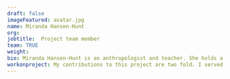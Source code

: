 ```yaml
---
draft: false
imageFeatured: avatar.jpg
name: Miranda Hansen-Hunt
org: 
jobtitle:  Project team member
team: TRUE
weight: 
bio: Miranda Hansen-Hunt is an anthropologist and teacher. She holds a PhD in Anthropology and Education from Teachers College, Columbia University as well as a Master's in Elementary Education from the University of Pennsylvania.
workonproject: My contributions to this project are two fold. I served as the anthropologist documenting the process of the project. I also used my knowledge of teaching and curricular design to help edit the supporting texts that accompany the archival material originally written by the team of teachers and historians.
---
```

